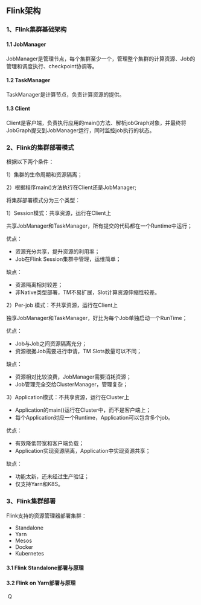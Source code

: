 ## Flink架构

### 1、Flink集群基础架构





#### 1.1 JobManager

JobManager是管理节点，每个集群至少一个，管理整个集群的计算资源、Job的管理和调度执行、checkpoint协调等。



#### 1.2 TaskManager

TaskManager是计算节点，负责计算资源的提供。





#### 1.3 Client

Client是客户端，负责执行应用的main()方法、解析jobGraph对象，并最终将JobGraph提交到JobManager运行，同时监控job执行的状态。



### 2、Flink的集群部署模式

根据以下两个条件：

1）集群的生命周期和资源隔离；

2）根据程序main()方法执行在Client还是JobManager;

将集群部署模式分为三个类型：

1）Session模式：共享资源，运行在Client上

共享JobManager和TaskManager，所有提交的代码都在一个Runtime中运行；





优点：

- 资源充分共享，提升资源的利用率；
- Job在Flink Session集群中管理，运维简单；

缺点：

- 资源隔离相对较差；
- 非Native类型部署，TM不易扩展，Slot计算资源伸缩性较差。



2）Per-job 模式：不共享资源，运行在Client上

独享JobManager和TaskManager，好比为每个Job单独启动一个RunTime；





优点：

- Job与Job之间资源隔离充分；
- 资源根据Job需要进行申请，TM Slots数量可以不同；

缺点：

- 资源相对比较浪费，JobManager需要消耗资源；
- Job管理完全交给ClusterManager，管理复杂；



3）Application模式：不共享资源，运行在Cluster上

- Application的main()运行在Cluster中，而不是客户端上；
- 每个Application对应一个Runtime，Application可以包含多个job。





优点：

- 有效降低带宽和客户端负载；
- Application实现资源隔离，Application中实现资源共享；

缺点：

- 功能太新，还未经过生产验证；
- 仅支持Yarn和K8S。



### 3、Flink集群部署

Flink支持的资源管理器部署集群：

- Standalone
- Yarn
- Mesos
- Docker
- Kubernetes



#### 3.1 Flink Standalone部署与原理





#### 3.2 Flink on Yarn部署与原理

​					Q